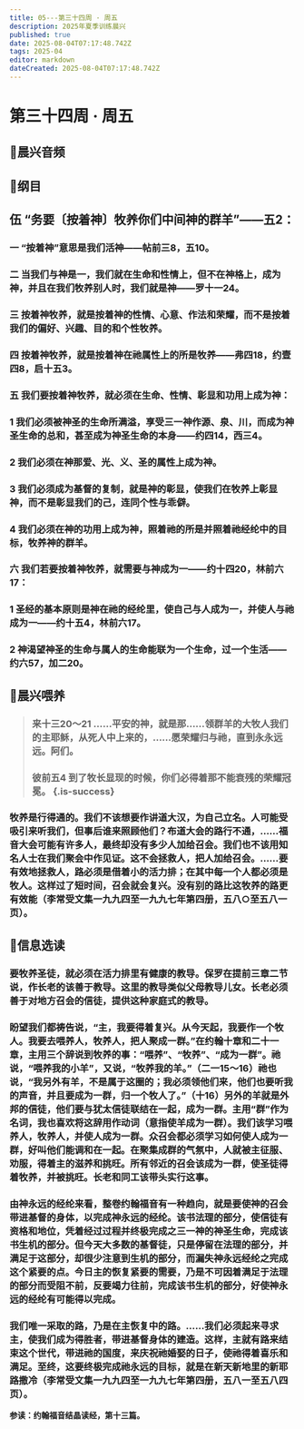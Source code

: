 ```yaml
---
title: 05---第三十四周 · 周五
description: 2025年夏季训练晨兴
published: true
date: 2025-08-04T07:17:48.742Z
tags: 2025-04
editor: markdown
dateCreated: 2025-08-04T07:17:48.742Z
---
```


# 第三十四周 · 周五
## 🎵晨兴音频

## 📖纲目

## 伍    “务要〔按着神〕牧养你们中间神的群羊”——五2：

### 一    “按着神”意思是我们活神——帖前三8，五10。

### 二    当我们与神是一，我们就在生命和性情上，但不在神格上，成为神，并且在我们牧养别人时，我们就是神——罗十一24。

### 三    按着神牧养，就是按着神的性情、心意、作法和荣耀，而不是按着我们的偏好、兴趣、目的和个性牧养。

### 四    按着神牧养，就是按着神在祂属性上的所是牧养——弗四18，约壹四8，启十五3。

### 五    我们要按着神牧养，就必须在生命、性情、彰显和功用上成为神：

### 1    我们必须被神圣的生命所满溢，享受三一神作源、泉、川，而成为神圣生命的总和，甚至成为神圣生命的本身——约四14，西三4。

### 2    我们必须在神那爱、光、义、圣的属性上成为神。

### 3    我们必须成为基督的复制，就是神的彰显，使我们在牧养上彰显神，而不是彰显我们的己，连同个性与乖僻。

### 4    我们必须在神的功用上成为神，照着祂的所是并照着祂经纶中的目标，牧养神的群羊。

### 六    我们若要按着神牧养，就需要与神成为一——约十四20，林前六17：

### 1    圣经的基本原则是神在祂的经纶里，使自己与人成为一，并使人与祂成为一——约十五4，林前六17。

### 2    神渴望神圣的生命与属人的生命能联为一个生命，过一个生活——约六57，加二20。

## 📖晨兴喂养

>### **来十三20～21    ……平安的神，就是那……领群羊的大牧人我们的主耶稣，从死人中上来的，……愿荣耀归与祂，直到永永远远。阿们。**
>
>### **彼前五4    到了牧长显现的时候，你们必得着那不能衰残的荣耀冠冕。** {.is-success}

### 牧养是行得通的。我们不该想要作讲道大汉，为自己立名。人可能受吸引来听我们，但事后谁来照顾他们？布道大会的路行不通，……福音大会可能有许多人，最终却没有多少人加给召会。我们也不该用知名人士在我们聚会中作见证。这不会拯救人，把人加给召会。……要有效地拯救人，路必须是借着小的活力排；在其中每一个人都必须是牧人。这样过了短时间，召会就会复兴。没有别的路比这牧养的路更有效能（李常受文集一九九四至一九九七年第四册，五八○至五八一页）。

## 📖信息选读

### 要牧养圣徒，就必须在活力排里有健康的教导。保罗在提前三章二节说，作长老的该善于教导。这里的教导类似父母教导儿女。长老必须善于对地方召会的信徒，提供这种家庭式的教导。

### 盼望我们都祷告说，“主，我要得着复兴。从今天起，我要作一个牧人。我要去喂养人，牧养人，把人聚成一群。”在约翰十章和二十一章，主用三个辞说到牧养的事：“喂养”、“牧养”、“成为一群”。祂说，“喂养我的小羊”，又说，“牧养我的羊。”（二一15～16）祂也说，“我另外有羊，不是属于这圈的；我必须领他们来，他们也要听我的声音，并且要成为一群，归一个牧人了。”（十16）另外的羊就是外邦的信徒，他们要与犹太信徒联结在一起，成为一群。主用“群”作为名词，我也喜欢将这辞用作动词（意指使羊成为一群）。我们该学习喂养人，牧养人，并使人成为一群。众召会都必须学习如何使人成为一群，好叫他们能调和在一起。在聚集成群的气氛中，人就被主征服、劝服，得着主的滋养和挑旺。所有邻近的召会该成为一群，使圣徒得着牧养，并被挑旺。长老和同工该带头实行这事。

### 由神永远的经纶来看，整卷约翰福音有一种趋向，就是要使神的召会带进基督的身体，以完成神永远的经纶。该书法理的部分，使信徒有资格和地位，凭着经过过程并终极完成之三一神的神圣生命，完成该书生机的部分。但今天大多数的基督徒，只是停留在法理的部分，并满足于这部分，却很少注意到生机的部分，而漏失神永远经纶之完成这个紧要的点。今日主的恢复紧要的需要，乃是不可因着满足于法理的部分而受阻不前，反要竭力往前，完成该书生机的部分，好使神永远的经纶有可能得以完成。

### 我们唯一采取的路，乃是在主恢复中的路。……我们必须起来寻求主，使我们成为得胜者，带进基督身体的建造。这样，主就有路来结束这个世代，带进祂的国度，来庆祝祂婚娶的日子，使祂得着喜乐和满足。至终，这要终极完成祂永远的目标，就是在新天新地里的新耶路撒冷（李常受文集一九九四至一九九七年第四册，五八一至五八四页）。

**参读：约翰福音结晶读经，第十三篇。**
<!-- Google tag (gtag.js) -->
<script async src="https://www.googletagmanager.com/gtag/js?id=G-1P8709Z16T"></script>
<script>
  window.dataLayer = window.dataLayer || [];
  function gtag(){dataLayer.push(arguments);}
  gtag('js', new Date());

  gtag('config', 'G-1P8709Z16T');
</script>